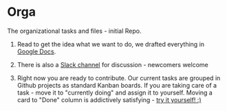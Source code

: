 # Orga
The organizational tasks and files - initial Repo.

1. Read to get the idea what we want to do, we drafted everything in [Google Docs](https://docs.google.com/document/d/10CtLgUbECX17-_1693AAqrnuuVSVrDnkhJ-GeHFuBPY/edit?usp=sharing). 

2. There is also a [Slack channel](https://openscienceacademy.slack.com/) for discussion - newcomers welcome 

3. Right now you are ready to contribute. Our current tasks are grouped in Github projects as standard Kanban boards. If you are taking care of a task - move it to "currently doing" and assign it to yourself. Moving a card to "Done" column is addictively satisfying - [try it yourself! :)](https://github.com/open-science-academy/Orga/projects/1) 

